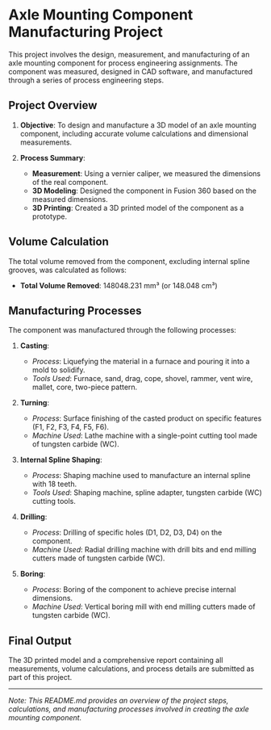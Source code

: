 # Axle Mounting Component Manufacturing Project

This project involves the design, measurement, and manufacturing of an axle mounting component for process engineering assignments. The component was measured, designed in CAD software, and manufactured through a series of process engineering steps.

## Project Overview

1. **Objective**: To design and manufacture a 3D model of an axle mounting component, including accurate volume calculations and dimensional measurements.

2. **Process Summary**:
   - **Measurement**: Using a vernier caliper, we measured the dimensions of the real component.
   - **3D Modeling**: Designed the component in Fusion 360 based on the measured dimensions.
   - **3D Printing**: Created a 3D printed model of the component as a prototype.

## Volume Calculation

The total volume removed from the component, excluding internal spline grooves, was calculated as follows:

- **Total Volume Removed**: 148048.231 mm³ (or 148.048 cm³)

## Manufacturing Processes

The component was manufactured through the following processes:

1. **Casting**:
   - *Process*: Liquefying the material in a furnace and pouring it into a mold to solidify.
   - *Tools Used*: Furnace, sand, drag, cope, shovel, rammer, vent wire, mallet, core, two-piece pattern.

2. **Turning**:
   - *Process*: Surface finishing of the casted product on specific features (F1, F2, F3, F4, F5, F6).
   - *Machine Used*: Lathe machine with a single-point cutting tool made of tungsten carbide (WC).

3. **Internal Spline Shaping**:
   - *Process*: Shaping machine used to manufacture an internal spline with 18 teeth.
   - *Tools Used*: Shaping machine, spline adapter, tungsten carbide (WC) cutting tools.

4. **Drilling**:
   - *Process*: Drilling of specific holes (D1, D2, D3, D4) on the component.
   - *Machine Used*: Radial drilling machine with drill bits and end milling cutters made of tungsten carbide (WC).

5. **Boring**:
   - *Process*: Boring of the component to achieve precise internal dimensions.
   - *Machine Used*: Vertical boring mill with end milling cutters made of tungsten carbide (WC).

## Final Output

The 3D printed model and a comprehensive report containing all measurements, volume calculations, and process details are submitted as part of this project.

---

*Note: This README.md provides an overview of the project steps, calculations, and manufacturing processes involved in creating the axle mounting component.*
